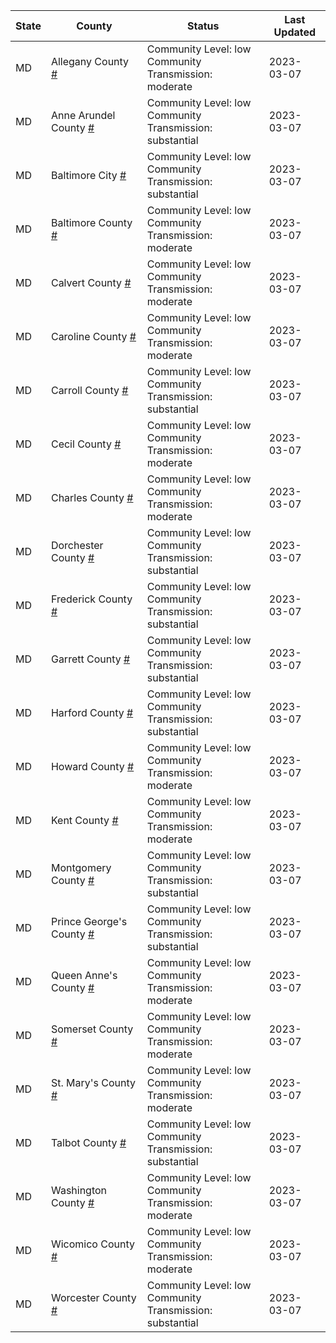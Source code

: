 State | County | Status | Last Updated
--- | --- | --- | --- 
MD | Allegany County <a href="#allegany_county">#</a> | <a name="allegany_county"></a>Community Level: low<br/>Community Transmission: moderate | 2023-03-07
MD | Anne Arundel County <a href="#anne_arundel_county">#</a> | <a name="anne_arundel_county"></a>Community Level: low<br/>Community Transmission: substantial | 2023-03-07
MD | Baltimore City <a href="#baltimore_city">#</a> | <a name="baltimore_city"></a>Community Level: low<br/>Community Transmission: substantial | 2023-03-07
MD | Baltimore County <a href="#baltimore_county">#</a> | <a name="baltimore_county"></a>Community Level: low<br/>Community Transmission: moderate | 2023-03-07
MD | Calvert County <a href="#calvert_county">#</a> | <a name="calvert_county"></a>Community Level: low<br/>Community Transmission: moderate | 2023-03-07
MD | Caroline County <a href="#caroline_county">#</a> | <a name="caroline_county"></a>Community Level: low<br/>Community Transmission: moderate | 2023-03-07
MD | Carroll County <a href="#carroll_county">#</a> | <a name="carroll_county"></a>Community Level: low<br/>Community Transmission: substantial | 2023-03-07
MD | Cecil County <a href="#cecil_county">#</a> | <a name="cecil_county"></a>Community Level: low<br/>Community Transmission: moderate | 2023-03-07
MD | Charles County <a href="#charles_county">#</a> | <a name="charles_county"></a>Community Level: low<br/>Community Transmission: moderate | 2023-03-07
MD | Dorchester County <a href="#dorchester_county">#</a> | <a name="dorchester_county"></a>Community Level: low<br/>Community Transmission: substantial | 2023-03-07
MD | Frederick County <a href="#frederick_county">#</a> | <a name="frederick_county"></a>Community Level: low<br/>Community Transmission: substantial | 2023-03-07
MD | Garrett County <a href="#garrett_county">#</a> | <a name="garrett_county"></a>Community Level: low<br/>Community Transmission: substantial | 2023-03-07
MD | Harford County <a href="#harford_county">#</a> | <a name="harford_county"></a>Community Level: low<br/>Community Transmission: substantial | 2023-03-07
MD | Howard County <a href="#howard_county">#</a> | <a name="howard_county"></a>Community Level: low<br/>Community Transmission: moderate | 2023-03-07
MD | Kent County <a href="#kent_county">#</a> | <a name="kent_county"></a>Community Level: low<br/>Community Transmission: moderate | 2023-03-07
MD | Montgomery County <a href="#montgomery_county">#</a> | <a name="montgomery_county"></a>Community Level: low<br/>Community Transmission: substantial | 2023-03-07
MD | Prince George's County <a href="#prince_george's_county">#</a> | <a name="prince_george's_county"></a>Community Level: low<br/>Community Transmission: substantial | 2023-03-07
MD | Queen Anne's County <a href="#queen_anne's_county">#</a> | <a name="queen_anne's_county"></a>Community Level: low<br/>Community Transmission: moderate | 2023-03-07
MD | Somerset County <a href="#somerset_county">#</a> | <a name="somerset_county"></a>Community Level: low<br/>Community Transmission: moderate | 2023-03-07
MD | St. Mary's County <a href="#st._mary's_county">#</a> | <a name="st._mary's_county"></a>Community Level: low<br/>Community Transmission: moderate | 2023-03-07
MD | Talbot County <a href="#talbot_county">#</a> | <a name="talbot_county"></a>Community Level: low<br/>Community Transmission: substantial | 2023-03-07
MD | Washington County <a href="#washington_county">#</a> | <a name="washington_county"></a>Community Level: low<br/>Community Transmission: moderate | 2023-03-07
MD | Wicomico County <a href="#wicomico_county">#</a> | <a name="wicomico_county"></a>Community Level: low<br/>Community Transmission: moderate | 2023-03-07
MD | Worcester County <a href="#worcester_county">#</a> | <a name="worcester_county"></a>Community Level: low<br/>Community Transmission: substantial | 2023-03-07
